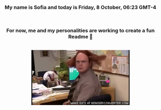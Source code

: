 


<div align="center">
<h3 >My name is Sofia and today is Friday, 8 October, 06:23 GMT-4</h3><br>
<h3 >For now, me and my personalities are working to create a fun Readme 👋
</h3><br>
<img src='img/dwight.gif' alt='working...'/>
</div>
